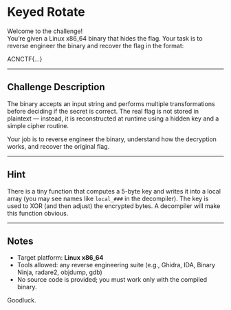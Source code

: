 # Keyed Rotate

Welcome to the challenge!  
You’re given a Linux x86_64 binary that hides the flag. Your task is to reverse engineer the binary and recover the flag in the format:

ACNCTF{...}


---

## Challenge Description
The binary accepts an input string and performs multiple transformations before deciding if the secret is correct. The real flag is not stored in plaintext — instead, it is reconstructed at runtime using a hidden key and a simple cipher routine.

Your job is to reverse engineer the binary, understand how the decryption works, and recover the original flag.

---

## Hint
There is a tiny function that computes a 5-byte key and writes it into a local array (you may see names like `local_###` in the decompiler). The key is used to XOR (and then adjust) the encrypted bytes. A decompiler will make this function obvious.

---

## Notes
- Target platform: **Linux x86_64**
- Tools allowed: any reverse engineering suite (e.g., Ghidra, IDA, Binary Ninja, radare2, objdump, gdb)
- No source code is provided; you must work only with the compiled binary.

Goodluck.
